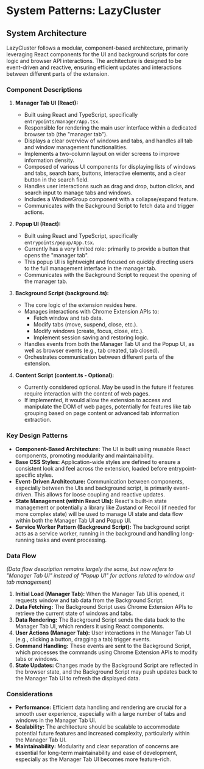# System Patterns: LazyCluster

## System Architecture

LazyCluster follows a modular, component-based architecture, primarily leveraging React components for the UI and background scripts for core logic and browser API interactions. The architecture is designed to be event-driven and reactive, ensuring efficient updates and interactions between different parts of the extension.

### Component Descriptions

1.  **Manager Tab UI (React):**

    - Built using React and TypeScript, specifically `entrypoints/manager/App.tsx`.
    - Responsible for rendering the main user interface within a dedicated browser tab (the "manager tab").
    - Displays a clear overview of windows and tabs, and handles all tab and window management functionalities.
    - Implements a two-column layout on wider screens to improve information density.
    - Composed of various UI components for displaying lists of windows and tabs, search bars, buttons, interactive elements, and a clear button in the search field.
    - Handles user interactions such as drag and drop, button clicks, and search input to manage tabs and windows.
    - Includes a WindowGroup component with a collapse/expand feature.
    - Communicates with the Background Script to fetch data and trigger actions.

2.  **Popup UI (React):**

    - Built using React and TypeScript, specifically `entrypoints/popup/App.tsx`.
    - Currently has a very limited role: primarily to provide a button that opens the "manager tab".
    - This popup UI is lightweight and focused on quickly directing users to the full management interface in the manager tab.
    - Communicates with the Background Script to request the opening of the manager tab.

3.  **Background Script (background.ts):**

    - The core logic of the extension resides here.
    - Manages interactions with Chrome Extension APIs to:
      - Fetch window and tab data.
      - Modify tabs (move, suspend, close, etc.).
      - Modify windows (create, focus, close, etc.).
      - Implement session saving and restoring logic.
    - Handles events from both the Manager Tab UI and the Popup UI, as well as browser events (e.g., tab created, tab closed).
    - Orchestrates communication between different parts of the extension.

4.  **Content Script (content.ts - Optional):**
    - Currently considered optional. May be used in the future if features require interaction with the content of web pages.
    - If implemented, it would allow the extension to access and manipulate the DOM of web pages, potentially for features like tab grouping based on page content or advanced tab information extraction.

### Key Design Patterns

- **Component-Based Architecture:** The UI is built using reusable React components, promoting modularity and maintainability.
- **Base CSS Styles:** Application-wide styles are defined to ensure a consistent look and feel across the extension, loaded before entrypoint-specific styles.
- **Event-Driven Architecture:** Communication between components, especially between the UIs and background script, is primarily event-driven. This allows for loose coupling and reactive updates.
- **State Management (within React UIs):** React's built-in state management or potentially a library like Zustand or Recoil (if needed for more complex state) will be used to manage UI state and data flow within both the Manager Tab UI and Popup UI.
- **Service Worker Pattern (Background Script):** The background script acts as a service worker, running in the background and handling long-running tasks and event processing.

### Data Flow

_(Data flow description remains largely the same, but now refers to "Manager Tab UI" instead of "Popup UI" for actions related to window and tab management)_

1.  **Initial Load (Manager Tab):** When the Manager Tab UI is opened, it requests window and tab data from the Background Script.
2.  **Data Fetching:** The Background Script uses Chrome Extension APIs to retrieve the current state of windows and tabs.
3.  **Data Rendering:** The Background Script sends the data back to the Manager Tab UI, which renders it using React components.
4.  **User Actions (Manager Tab):** User interactions in the Manager Tab UI (e.g., clicking a button, dragging a tab) trigger events.
5.  **Command Handling:** These events are sent to the Background Script, which processes the commands using Chrome Extension APIs to modify tabs or windows.
6.  **State Updates:** Changes made by the Background Script are reflected in the browser state, and the Background Script may push updates back to the Manager Tab UI to refresh the displayed data.

### Considerations

- **Performance:** Efficient data handling and rendering are crucial for a smooth user experience, especially with a large number of tabs and windows in the Manager Tab UI.
- **Scalability:** The architecture should be scalable to accommodate potential future features and increased complexity, particularly within the Manager Tab UI.
- **Maintainability:** Modularity and clear separation of concerns are essential for long-term maintainability and ease of development, especially as the Manager Tab UI becomes more feature-rich.
